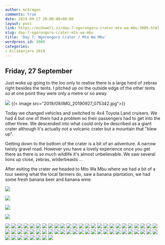 ```yaml
---
author: mcdragon
comments: true
date: 2019-09-27 20:00:00+00:00
layout: post
link: https://mcdowell.si/day-7-ngorongoro-crater-mto-wa-mbu-3809.html
slug: day-7-ngorongoro-crater-mto-wa-mbu
title: 'Day 7: Ngorongoro Crater / Mto Wa Mbu'
wordpress_id: 3809
categories:
- Kilimanjaro 2019
---
```


## Friday, 27 September

Just woke up going to the loo only to realise there is a large herd of zebras right besides the tents. I pitched up on the outside edge of the other tents so at one point they were only a metre or so away.

![](https://dwlcvfkt1l4wn.cloudfront.net/2019/09/IMG_20190927_075342.jpg)
{{< image src="2019/09/IMG_20190927_075342.jpg">}}

Today we changed vehicles and switched to 4x4 Toyota Land cruisers. We had 4 but one of them had a problem so their passengers had to get into the other three. We descended into what could only be described as a giant crater although it's actually not a volcanic crater but a mountain that "blew up".

Getting down to the bottom of the crater is a bit of an adventure. A narrow twisty gravel road. However you have a lovely experience once you get there as there is so much wildlife it's almost unbelievable. We saw several lions up close, zebras, wilderbeasts ...

After exiting the crater we headed to Mto Wa Mbu where we had a bit of a tour seeing what the local farmers do, saw a banana plantation, we had some fresh banana beer and banana wine.

![](https://dwlcvfkt1l4wn.cloudfront.net/2019/09/IMG_20190927_124352_Bokeh.jpg)

![](https://dwlcvfkt1l4wn.cloudfront.net/2019/09/IMG_20190927_105333.jpg)

![](https://dwlcvfkt1l4wn.cloudfront.net/2019/09/IMG_20190927_122409.jpg)

![](https://dwlcvfkt1l4wn.cloudfront.net/2019/09/IMG_20190927_075721.jpg)

[![](https://dwlcvfkt1l4wn.cloudfront.net/2019/10/2019-09-26-08.06.15.resized.jpg)](https://mcdowell.si/day-7-ngorongoro-crater-mto-wa-mbu-3809.html/2019-09-26-08-06-15-resized)
[![](https://dwlcvfkt1l4wn.cloudfront.net/2019/10/2019-09-26-08.06.49.resized.jpg)](https://mcdowell.si/day-7-ngorongoro-crater-mto-wa-mbu-3809.html/2019-09-26-08-06-49-resized)
[![](https://dwlcvfkt1l4wn.cloudfront.net/2019/10/2019-09-26-08.29.26.resized.jpg)](https://mcdowell.si/day-7-ngorongoro-crater-mto-wa-mbu-3809.html/2019-09-26-08-29-26-resized)
[![](https://dwlcvfkt1l4wn.cloudfront.net/2019/10/2019-09-26-08.33.30.resized.jpg)](https://mcdowell.si/day-7-ngorongoro-crater-mto-wa-mbu-3809.html/2019-09-26-08-33-30-resized)
[![](https://dwlcvfkt1l4wn.cloudfront.net/2019/10/2019-09-26-08.37.12.resized.jpg)](https://mcdowell.si/day-7-ngorongoro-crater-mto-wa-mbu-3809.html/2019-09-26-08-37-12-resized)
[![](https://dwlcvfkt1l4wn.cloudfront.net/2019/10/2019-09-26-08.57.57.resized.jpg)](https://mcdowell.si/day-7-ngorongoro-crater-mto-wa-mbu-3809.html/2019-09-26-08-57-57-resized)
[![](https://dwlcvfkt1l4wn.cloudfront.net/2019/10/2019-09-26-11.55.42.resized.jpg)](https://mcdowell.si/day-7-ngorongoro-crater-mto-wa-mbu-3809.html/2019-09-26-11-55-42-resized)
[![](https://dwlcvfkt1l4wn.cloudfront.net/2019/10/2019-09-26-12.44.32.resized.jpg)](https://mcdowell.si/day-7-ngorongoro-crater-mto-wa-mbu-3809.html/2019-09-26-12-44-32-resized)
[![](https://dwlcvfkt1l4wn.cloudfront.net/2019/10/2019-09-26-13.49.56.resized.jpg)](https://mcdowell.si/day-7-ngorongoro-crater-mto-wa-mbu-3809.html/2019-09-26-13-49-56-resized)
[![](https://dwlcvfkt1l4wn.cloudfront.net/2019/10/2019-09-26-14.09.29.resized.jpg)](https://mcdowell.si/day-7-ngorongoro-crater-mto-wa-mbu-3809.html/2019-09-26-14-09-29-resized)
[![](https://dwlcvfkt1l4wn.cloudfront.net/2019/10/2019-09-26-14.09.32.resized.jpg)](https://mcdowell.si/day-7-ngorongoro-crater-mto-wa-mbu-3809.html/2019-09-26-14-09-32-resized)
[![](https://dwlcvfkt1l4wn.cloudfront.net/2019/10/2019-09-26-14.09.34.resized.jpg)](https://mcdowell.si/day-7-ngorongoro-crater-mto-wa-mbu-3809.html/2019-09-26-14-09-34-resized)
[![](https://dwlcvfkt1l4wn.cloudfront.net/2019/10/2019-09-26-14.21.09.resized.jpg)](https://mcdowell.si/day-7-ngorongoro-crater-mto-wa-mbu-3809.html/2019-09-26-14-21-09-resized)
[![](https://dwlcvfkt1l4wn.cloudfront.net/2019/10/2019-09-26-14.32.47.resized.jpg)](https://mcdowell.si/day-7-ngorongoro-crater-mto-wa-mbu-3809.html/2019-09-26-14-32-47-resized)
[![](https://dwlcvfkt1l4wn.cloudfront.net/2019/10/2019-09-26-15.02.13.resized.jpg)](https://mcdowell.si/day-7-ngorongoro-crater-mto-wa-mbu-3809.html/2019-09-26-15-02-13-resized)
[![](https://dwlcvfkt1l4wn.cloudfront.net/2019/10/2019-09-26-15.02.32.resized.jpg)](https://mcdowell.si/day-7-ngorongoro-crater-mto-wa-mbu-3809.html/2019-09-26-15-02-32-resized)
[![](https://dwlcvfkt1l4wn.cloudfront.net/2019/10/2019-09-26-15.03.02.resized.jpg)](https://mcdowell.si/day-7-ngorongoro-crater-mto-wa-mbu-3809.html/2019-09-26-15-03-02-resized)
[![](https://dwlcvfkt1l4wn.cloudfront.net/2019/10/2019-09-26-15.03.42.resized.jpg)](https://mcdowell.si/day-7-ngorongoro-crater-mto-wa-mbu-3809.html/2019-09-26-15-03-42-resized)
[![](https://dwlcvfkt1l4wn.cloudfront.net/2019/10/2019-09-26-15.28.27.resized.jpg)](https://mcdowell.si/day-7-ngorongoro-crater-mto-wa-mbu-3809.html/2019-09-26-15-28-27-resized)
[![](https://dwlcvfkt1l4wn.cloudfront.net/2019/10/2019-09-26-16.15.02.resized.jpg)](https://mcdowell.si/day-7-ngorongoro-crater-mto-wa-mbu-3809.html/2019-09-26-16-15-02-resized)
[![](https://dwlcvfkt1l4wn.cloudfront.net/2019/10/2019-09-26-16.42.16.resized.jpg)](https://mcdowell.si/day-7-ngorongoro-crater-mto-wa-mbu-3809.html/2019-09-26-16-42-16-resized)
[![](https://dwlcvfkt1l4wn.cloudfront.net/2019/10/2019-09-26-16.42.19.resized.jpg)](https://mcdowell.si/day-7-ngorongoro-crater-mto-wa-mbu-3809.html/2019-09-26-16-42-19-resized)
[![](https://dwlcvfkt1l4wn.cloudfront.net/2019/10/2019-09-27-07.12.06.resized.jpg)](https://mcdowell.si/day-7-ngorongoro-crater-mto-wa-mbu-3809.html/2019-09-27-07-12-06-resized)
[![](https://dwlcvfkt1l4wn.cloudfront.net/2019/10/2019-09-27-07.49.49.resized.jpg)](https://mcdowell.si/day-7-ngorongoro-crater-mto-wa-mbu-3809.html/2019-09-27-07-49-49-resized)
[![](https://dwlcvfkt1l4wn.cloudfront.net/2019/10/2019-09-27-07.49.51.resized.jpg)](https://mcdowell.si/day-7-ngorongoro-crater-mto-wa-mbu-3809.html/2019-09-27-07-49-51-resized)
[![](https://dwlcvfkt1l4wn.cloudfront.net/2019/10/2019-09-27-07.58.16.resized.jpg)](https://mcdowell.si/day-7-ngorongoro-crater-mto-wa-mbu-3809.html/2019-09-27-07-58-16-resized)
[![](https://dwlcvfkt1l4wn.cloudfront.net/2019/10/2019-09-27-08.14.18.resized.jpg)](https://mcdowell.si/day-7-ngorongoro-crater-mto-wa-mbu-3809.html/2019-09-27-08-14-18-resized)
[![](https://dwlcvfkt1l4wn.cloudfront.net/2019/10/2019-09-27-10.13.39.resized.jpg)](https://mcdowell.si/day-7-ngorongoro-crater-mto-wa-mbu-3809.html/2019-09-27-10-13-39-resized)
[![](https://dwlcvfkt1l4wn.cloudfront.net/2019/10/2019-09-27-10.17.14.resized.jpg)](https://mcdowell.si/day-7-ngorongoro-crater-mto-wa-mbu-3809.html/2019-09-27-10-17-14-resized)
[![](https://dwlcvfkt1l4wn.cloudfront.net/2019/10/2019-09-27-10.19.44.resized.jpg)](https://mcdowell.si/day-7-ngorongoro-crater-mto-wa-mbu-3809.html/2019-09-27-10-19-44-resized)
[![](https://dwlcvfkt1l4wn.cloudfront.net/2019/10/2019-09-27-10.19.49.resized.jpg)](https://mcdowell.si/day-7-ngorongoro-crater-mto-wa-mbu-3809.html/2019-09-27-10-19-49-resized)
[![](https://dwlcvfkt1l4wn.cloudfront.net/2019/10/2019-09-27-10.40.53.resized.jpg)](https://mcdowell.si/day-7-ngorongoro-crater-mto-wa-mbu-3809.html/2019-09-27-10-40-53-resized)
[![](https://dwlcvfkt1l4wn.cloudfront.net/2019/10/2019-09-27-10.53.33.resized.jpg)](https://mcdowell.si/day-7-ngorongoro-crater-mto-wa-mbu-3809.html/2019-09-27-10-53-33-resized)
[![](https://dwlcvfkt1l4wn.cloudfront.net/2019/10/2019-09-27-11.00.52.resized.jpg)](https://mcdowell.si/day-7-ngorongoro-crater-mto-wa-mbu-3809.html/2019-09-27-11-00-52-resized)
[![](https://dwlcvfkt1l4wn.cloudfront.net/2019/10/2019-09-27-11.03.22.resized.jpg)](https://mcdowell.si/day-7-ngorongoro-crater-mto-wa-mbu-3809.html/2019-09-27-11-03-22-resized)
[![](https://dwlcvfkt1l4wn.cloudfront.net/2019/10/2019-09-27-11.06.09.resized.jpg)](https://mcdowell.si/day-7-ngorongoro-crater-mto-wa-mbu-3809.html/2019-09-27-11-06-09-resized)
[![](https://dwlcvfkt1l4wn.cloudfront.net/2019/10/2019-09-27-11.10.52.resized.jpg)](https://mcdowell.si/day-7-ngorongoro-crater-mto-wa-mbu-3809.html/2019-09-27-11-10-52-resized)
[![](https://dwlcvfkt1l4wn.cloudfront.net/2019/10/2019-09-27-11.35.29.resized.jpg)](https://mcdowell.si/day-7-ngorongoro-crater-mto-wa-mbu-3809.html/2019-09-27-11-35-29-resized)
[![](https://dwlcvfkt1l4wn.cloudfront.net/2019/10/2019-09-27-12.24.09.resized.jpg)](https://mcdowell.si/day-7-ngorongoro-crater-mto-wa-mbu-3809.html/2019-09-27-12-24-09-resized)
[![](https://dwlcvfkt1l4wn.cloudfront.net/2019/10/2019-09-27-12.42.57.resized.jpg)](https://mcdowell.si/day-7-ngorongoro-crater-mto-wa-mbu-3809.html/2019-09-27-12-42-57-resized)
[![](https://dwlcvfkt1l4wn.cloudfront.net/2019/10/2019-09-27-12.43.04.resized.jpg)](https://mcdowell.si/day-7-ngorongoro-crater-mto-wa-mbu-3809.html/2019-09-27-12-43-04-resized)
[![](https://dwlcvfkt1l4wn.cloudfront.net/2019/10/2019-09-27-12.43.08.resized.jpg)](https://mcdowell.si/day-7-ngorongoro-crater-mto-wa-mbu-3809.html/2019-09-27-12-43-08-resized)
[![](https://dwlcvfkt1l4wn.cloudfront.net/2019/10/2019-09-27-12.43.44.resized.jpg)](https://mcdowell.si/day-7-ngorongoro-crater-mto-wa-mbu-3809.html/2019-09-27-12-43-44-resized)
[![](https://dwlcvfkt1l4wn.cloudfront.net/2019/10/2019-09-27-12.46.28.resized.jpg)](https://mcdowell.si/day-7-ngorongoro-crater-mto-wa-mbu-3809.html/2019-09-27-12-46-28-resized)
[![](https://dwlcvfkt1l4wn.cloudfront.net/2019/10/2019-09-27-20.21.00.resized.jpg)](https://mcdowell.si/day-7-ngorongoro-crater-mto-wa-mbu-3809.html/2019-09-27-20-21-00-resized)
[![](https://dwlcvfkt1l4wn.cloudfront.net/2019/10/IMG_3293.resized.jpg)](https://mcdowell.si/day-7-ngorongoro-crater-mto-wa-mbu-3809.html/img_3293-resized)
[![](https://dwlcvfkt1l4wn.cloudfront.net/2019/10/IMG_3297.resized.jpg)](https://mcdowell.si/day-7-ngorongoro-crater-mto-wa-mbu-3809.html/img_3297-resized)
[![](https://dwlcvfkt1l4wn.cloudfront.net/2019/10/IMG_3306.resized.jpg)](https://mcdowell.si/day-7-ngorongoro-crater-mto-wa-mbu-3809.html/img_3306-resized)
[![](https://dwlcvfkt1l4wn.cloudfront.net/2019/10/IMG_3310.resized.jpg)](https://mcdowell.si/day-7-ngorongoro-crater-mto-wa-mbu-3809.html/img_3310-resized)
[![](https://dwlcvfkt1l4wn.cloudfront.net/2019/10/IMG_3311.resized.jpg)](https://mcdowell.si/day-7-ngorongoro-crater-mto-wa-mbu-3809.html/img_3311-resized)
[![](https://dwlcvfkt1l4wn.cloudfront.net/2019/10/IMG_3312.resized.jpg)](https://mcdowell.si/day-7-ngorongoro-crater-mto-wa-mbu-3809.html/img_3312-resized)
[![](https://dwlcvfkt1l4wn.cloudfront.net/2019/10/IMG_3314.resized.jpg)](https://mcdowell.si/day-7-ngorongoro-crater-mto-wa-mbu-3809.html/img_3314-resized)
[![](https://dwlcvfkt1l4wn.cloudfront.net/2019/10/IMG_3317.resized.jpg)](https://mcdowell.si/day-7-ngorongoro-crater-mto-wa-mbu-3809.html/img_3317-resized)
[![](https://dwlcvfkt1l4wn.cloudfront.net/2019/10/IMG_3318.resized.jpg)](https://mcdowell.si/day-7-ngorongoro-crater-mto-wa-mbu-3809.html/img_3318-resized)
[![](https://dwlcvfkt1l4wn.cloudfront.net/2019/10/IMG_3319.resized.jpg)](https://mcdowell.si/day-7-ngorongoro-crater-mto-wa-mbu-3809.html/img_3319-resized)
[![](https://dwlcvfkt1l4wn.cloudfront.net/2019/10/IMG_3320.resized.jpg)](https://mcdowell.si/day-7-ngorongoro-crater-mto-wa-mbu-3809.html/img_3320-resized)
[![](https://dwlcvfkt1l4wn.cloudfront.net/2019/10/IMG_3321.resized.jpg)](https://mcdowell.si/day-7-ngorongoro-crater-mto-wa-mbu-3809.html/img_3321-resized)
[![](https://dwlcvfkt1l4wn.cloudfront.net/2019/10/IMG_3324.resized.jpg)](https://mcdowell.si/day-7-ngorongoro-crater-mto-wa-mbu-3809.html/img_3324-resized)

